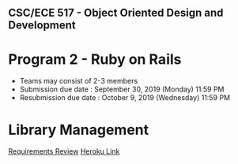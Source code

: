 ## CSC/ECE 517 - Object Oriented Design and Development
# Program 2 - Ruby on Rails

* Teams may consist of 2-3 members
* Submission due date : September 30, 2019 (Monday) 11:59 PM
* Resubmission due date : October 9, 2019 (Wednesday) 11:59 PM

# Library Management 

[Requirements Review](https://docs.google.com/document/d/1A2-CUS2L1p53WVMInx_t4NSveBCi9HOzMBihZ65bKI8/edit?usp=sharing)
[Heroku Link](https://lit-atoll-42842.herokuapp.com/)